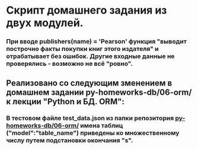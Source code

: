 # Скрипт домашнего задания из двух модулей.

### При вводе publishers(name) = 'Pearson' функция "выводит построчно факты покупки книг этого издателя" и отрабатывает без ошибок. Другие входные данные не проверялись - возможно не всё "ровно".

## Реализовано со следующим зменением в домашнем задании py-homeworks-db/06-orm/ к лекции "Python и БД. ORM":

### В тестовом файле test_data.json из папки репозитория [py-homeworks-db/06-orm/](https://github.com/netology-code/py-homeworks-db/blob/SQLPY-76/06-orm/fixtures/tests_data.json) имена таблиц ("model":"table_name") приведены ко множественному числу путем подстановки окончания "s".